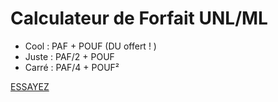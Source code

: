 # Calculateur de Forfait UNL/ML

* Cool : PAF + POUF (DU offert ! )
* Juste : PAF/2 + POUF
* Carré : PAF/4 + POUF²

[ESSAYEZ](http://ipfs.asycn.io/ipfs/QmVjw8PDNYzWvHoz4hVQhqLFeGs4JAYc1N4itqe276hBkt)
